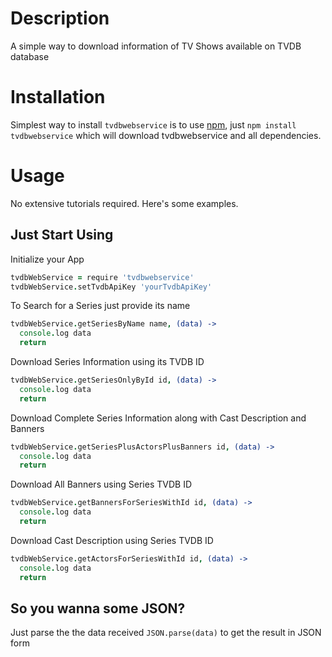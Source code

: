 Description
===========

A simple way to download information of TV Shows available on TVDB database 

Installation
============

Simplest way to install `tvdbwebservice` is to use [npm](http://npmjs.org), just `npm
install tvdbwebservice` which will download tvdbwebservice and all dependencies.

Usage
=====

No extensive tutorials required. Here's some examples.

Just Start Using
----------------------

Initialize your App


```coffeescript
tvdbWebService = require 'tvdbwebservice'
tvdbWebService.setTvdbApiKey 'yourTvdbApiKey'

```

To Search for a Series just provide its name

```coffeescript
tvdbWebService.getSeriesByName name, (data) ->
  console.log data
  return

```

Download Series Information using its TVDB ID 

```coffeescript
tvdbWebService.getSeriesOnlyById id, (data) ->
  console.log data
  return

```

Download Complete Series Information along with Cast Description
and Banners

```coffeescript
tvdbWebService.getSeriesPlusActorsPlusBanners id, (data) ->
  console.log data
  return

```

Download All Banners using Series TVDB ID

```coffeescript
tvdbWebService.getBannersForSeriesWithId id, (data) ->
  console.log data
  return

```

Download Cast Description using Series TVDB ID

```coffeescript
tvdbWebService.getActorsForSeriesWithId id, (data) ->
  console.log data
  return

```


So you wanna some JSON?
-----------------------

Just parse the the data received `JSON.parse(data)` to get the result in JSON form

